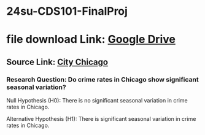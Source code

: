 # 24su-CDS101-FinalProj
# file download Link: [Google Drive](https://drive.google.com/file/d/11WFfi0zvgqskUblIXwG2ROkT_xX9TZvp/view?usp=sharing)
## Source Link: [City Chicago](https://data.cityofchicago.org/Public-Safety/Crimes-2001-to-Present/ijzp-q8t2/about_data)

### Research Question: Do crime rates in Chicago show significant seasonal variation?
Null Hypothesis (H0): There is no significant seasonal variation in crime rates in Chicago.

Alternative Hypothesis (H1):  There is significant seasonal variation in crime rates in Chicago.

